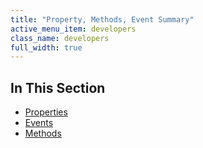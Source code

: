 ```yaml
---
title: "Property, Methods, Event Summary"
active_menu_item: developers
class_name: developers
full_width: true
---
```



## In This Section

 - [Properties](/developers/documentation/product-guide/advanced-important-widgets/video-audio-widgets/property-methods-event-summary/properties)
 - [Events](/developers/documentation/product-guide/advanced-important-widgets/video-audio-widgets/property-methods-event-summary/videvents)
 - [Methods](/developers/documentation/product-guide/advanced-important-widgets/video-audio-widgets/property-methods-event-summary/vidmethods)
